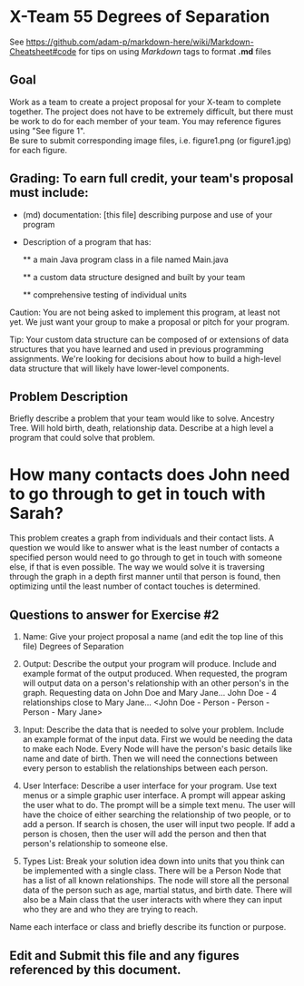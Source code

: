 # X-Team 55 Degrees of Separation

See https://github.com/adam-p/markdown-here/wiki/Markdown-Cheatsheet#code for tips on using *Markdown* tags to format __.md__ files

## Goal

Work as a team to create a project proposal for your X-team to complete together.
The project does not have to be extremely difficult,
but there must be work to do for each member of your team.
You may reference figures using "See figure 1".  
Be sure to submit corresponding image files, i.e. figure1.png (or figure1.jpg) for each figure.

## Grading: To earn full credit, your team's proposal must include:

* (md) documentation: [this file] describing purpose and use of your program

* Description of a program that has:

  ** a main Java program class in a file named Main.java
  
  ** a custom data structure designed and built by your team
  
  ** comprehensive testing of individual units
  
 Caution: You are not being asked to implement this program, at least not yet. 
 We just want your group to make a proposal or pitch for your program.
 
 Tip: Your custom data structure can be composed of or extensions of data structures that you have learned and used in previous programming assignments.  We're looking for decisions about how to build a high-level data structure that will likely have lower-level components.

## Problem Description

Briefly describe a problem that your team would like to solve.
Ancestry Tree. Will hold birth, death, relationship data.
Describe at a high level a program that could solve that problem.

# How many contacts does John need to go through to get in touch with Sarah?
This problem creates a graph from individuals and their contact lists. A question we would like to answer what is the least number of contacts a specified person would need to go through to get in touch with someone else, if that is even possible. The way we would solve it is traversing through the graph in a depth first manner until that person is found, then optimizing until the least number of contact touches is determined.


## Questions to answer for Exercise #2

1. Name: Give your project proposal a name (and edit the top line of this file)
Degrees of Separation


2. Output: Describe the output your program will produce.  Include and example format of the output produced.
When requested, the program will output data on a person's relationship with an other person's in the graph.
Requesting data on John Doe and Mary Jane...
John Doe - 4 relationships close to Mary Jane... <John Doe - Person - Person - Person - Mary Jane>

3. Input: Describe the data that is needed to solve your problem. Include an example format of the input data.
First we would be needing the data to make each Node. Every Node will have the person's basic details like name and date of birth. Then we will need the connections between every person to establish the relationships between each person.


4. User Interface: Describe a user interface for your program.  Use text menus or a simple graphic user interface.
A prompt will appear asking the user what to do. The prompt will be a simple text menu.
The user will have the choice of either searching the relationship of two people, or to add a person.
If search is chosen, the user will input two people.
If add a person is chosen, then the user will add the person and then that person's relationship to someone else.


5. Types List: Break your solution idea down into units that you think can be implemented with a single class.
There will be a Person Node that has a list of all known relationships. The node will store all the personal data of the person such as age, martial status, and birth date. There will also be a Main class that the user interacts with where they can input who they are and who they are trying to reach.


Name each interface or class and briefly describe its function or purpose.


## Edit and Submit this file and any figures referenced by this document.

